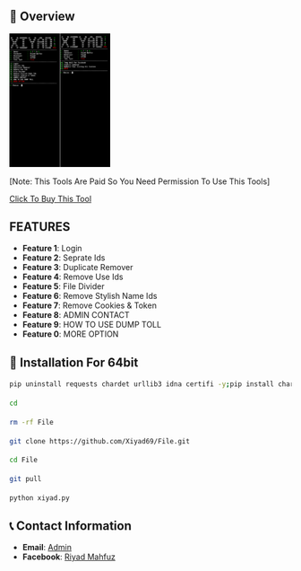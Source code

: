 ## :star2: Overview

<img src="./Picsart_24-12-01_12-38-33-627.jpg" width="180" alt="">

[Note: This Tools Are Paid So You Need Permission To Use This Tools]

[Click To Buy This Tool](https://wa.me/+8801610525142)

## FEATURES
- **Feature 1**: Login
- **Feature 2**: Seprate Ids
- **Feature 3**: Duplicate Remover
- **Feature 4**: Remove Use Ids
- **Feature 5**: File Divider
- **Feature 6**: Remove Stylish Name Ids
- **Feature 7**: Remove Cookies & Token
- **Feature 8**: ADMIN CONTACT
- **Feature 9**: HOW TO USE DUMP TOLL
- **Feature 0**: MORE OPTION 
## :rocket: Installation For 64bit

```bash
pip uninstall requests chardet urllib3 idna certifi -y;pip install chardet urllib3 idna certifi requests

cd

rm -rf File

git clone https://github.com/Xiyad69/File.git

cd File

git pull

python xiyad.py
```
## :telephone_receiver: Contact Information

- **Email**: [Admin](xiyadmahfuz@gmail.com)
- **Facebook**: [Riyad Mahfuz](https://www.facebook.com/Xiyad.XD)

